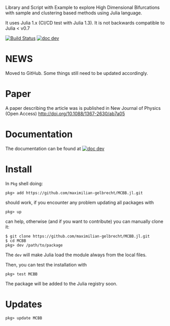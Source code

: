 Library and Script with Example to explore High Dimensional Bifurcations with sample and clustering based methods using Julia language.

It uses Julia 1.x (CI/CD test with Julia 1.3).
It is not backwards compatible to Julia < v0.7

[![Build Status](https://travis-ci.com/maximilian-gelbrecht/MCBB.jl.svg?branch=master)](https://travis-ci.com/maximilian-gelbrecht/MCBB.jl/branches)
[![doc dev](https://img.shields.io/badge/docs-dev-blue.svg)](https://maximilian-gelbrecht.github.io/MCBB.jl/dev)


# NEWS

Moved to GitHub. Some things still need to be updated accordingly.

# Paper

A paper describing the article was is published in New Journal of Physics (Open Access) http://doi.org/10.1088/1367-2630/ab7a05

# Documentation

The documentation can be found at [![doc dev](https://img.shields.io/badge/docs-dev-blue.svg)](https://maximilian-gelbrecht.github.io/MCBB.jl/dev)


# Install

In `Pkg` shell doing:
```
pkg> add https://github.com/maximilian-gelbrecht/MCBB.jl.git

```
should work, if you encounter any problem updating all packages with
```
pkg> up
```
can help, otherwise (and if you want to contribute) you can manually clone it:
```
$ git clone https://github.com/maximilian-gelbrecht/MCBB.jl.git
$ cd MCBB
pkg> dev /path/to/package
```
The `dev` will make Julia load the module always from the local files.

Then, you can test the installation with
```
pkg> test MCBB
```

The package will be added to the Julia registry soon.

# Updates

```
pkg> update MCBB
```
